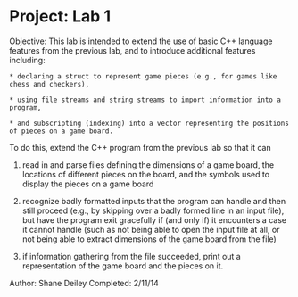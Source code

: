 Project: Lab 1
==========

Objective:
This lab is intended to extend the use of basic C++ language features from the previous lab, and to introduce additional features including:

    * declaring a struct to represent game pieces (e.g., for games like chess and checkers),

    * using file streams and string streams to import information into a program,

    * and subscripting (indexing) into a vector representing the positions of pieces on a game board. 

To do this, extend the C++ program from the previous lab so that it can 

   1. read in and parse files defining the dimensions of a game board, the locations of different pieces on the board, and the symbols used to display the pieces on a game board
   
   2. recognize badly formatted inputs that the program can handle and then still proceed (e.g., by skipping over a badly formed line in an input file), but have the program exit gracefully if (and only if) it encounters a case it cannot handle (such as not being able to open the input file at all, or not being able to extract dimensions of the game board from the file)

   3. if information gathering from the file succeeded, print out a representation of the game board and the pieces on it.


Author: Shane Deiley
Completed: 2/11/14